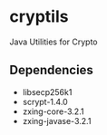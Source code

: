 # cryptils
Java Utilities for Crypto

## Dependencies

* libsecp256k1
* scrypt-1.4.0
* zxing-core-3.2.1
* zxing-javase-3.2.1

